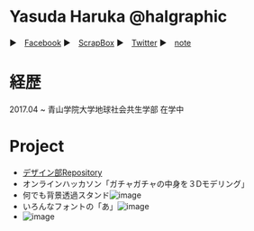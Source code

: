 
# Yasuda Haruka @halgraphic

▶　[Facebook](https://www.facebook.com/harijans.yasuda/)
▶　[ScrapBox](https://scrapbox.io/halgraphic/)
▶　[Twitter](https://twitter.com/halgraphic)
▶　[note](https://note.com/halgraphic)

# 経歴
2017.04 ~  青山学院大学地球社会共生学部 在学中

 
# Project

- [デザイン部Repository](https://github.com/furuhashilab/fc_Design)
 - オンラインハッカソン「ガチャガチャの中身を３Dモデリング」
 - 何でも背景透過スタンド![image](https://user-images.githubusercontent.com/30142846/118610775-15792c80-b7f7-11eb-9eb0-b06e272307e1.png)
 - いろんなフォントの「あ」![image](https://user-images.githubusercontent.com/30142846/118610816-22961b80-b7f7-11eb-8542-2078b8052f46.png)
 - ![image](https://user-images.githubusercontent.com/30142846/118611303-a4864480-b7f7-11eb-9439-c0481dfb91c5.png)





